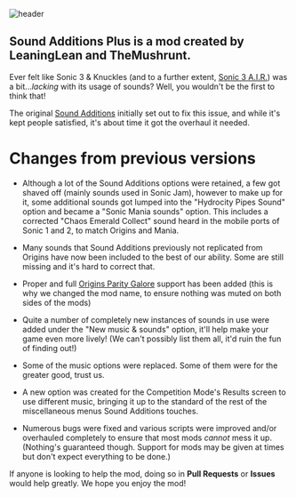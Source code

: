 ![header](https://media.discordapp.net/attachments/708852212922712118/1127814412254855169/image.png?width=1900&height=528)
## Sound Additions Plus is a mod created by LeaningLean and TheMushrunt.

Ever felt like Sonic 3 & Knuckles (and to a further extent, [Sonic 3 A.I.R.](https://sonic3air.org)) was a bit...*lacking* with its usage of sounds? Well, you wouldn't be the first to think that!

The original [Sound Additions](https://gamebanana.com/mods/406112) initially set out to fix this issue, and while it's kept people satisfied, it's about time it got the overhaul it needed.

# Changes from previous versions

- Although a lot of the Sound Additions options were retained, a few got shaved off (mainly sounds used in Sonic Jam), however to make up for it, some additional sounds got lumped into the "Hydrocity Pipes Sound" option and became a "Sonic Mania sounds" option. This includes a corrected "Chaos Emerald Collect" sound heard in the mobile ports of Sonic 1 and 2, to match Origins and Mania.

- Many sounds that Sound Additions previously not replicated from Origins have now been included to the best of our ability. Some are still missing and it's hard to correct that.

- Proper and full [Origins Parity Galore](https://sonic3air.boards.net/thread/316/new-update-origins-parity-galore) support has been added (this is why we changed the mod name, to ensure nothing was muted on both sides of the mods)

- Quite a number of completely new instances of sounds in use were added under the "New music & sounds" option, it'll help make your game even more lively! (We can't possibly list them all, it'd ruin the fun of finding out!)

- Some of the music options were replaced. Some of them were for the greater good, trust us.

- A new option was created for the Competition Mode's Results screen to use different music, bringing it up to the standard of the rest of the miscellaneous menus Sound Additions touches.

- Numerous bugs were fixed and various scripts were improved and/or overhauled completely to ensure that most mods *cannot* mess it up. (Nothing's guaranteed though. Support for mods may be given at times but don't expect everything to be done.)

If anyone is looking to help the mod, doing so in **Pull Requests** or **Issues** would help greatly.
We hope you enjoy the mod!
